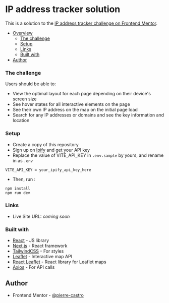 # IP address tracker solution

This is a solution to the [IP address tracker challenge on Frontend Mentor](https://www.frontendmentor.io/challenges/ip-address-tracker-I8-0yYAH0).

- [Overview](#overview)
  - [The challenge](#the-challenge)
  - [Setup](#setup)
  - [Links](#links)
  - [Built with](#built-with)
- [Author](#author)

### The challenge

Users should be able to:

- View the optimal layout for each page depending on their device's screen size
- See hover states for all interactive elements on the page
- See their own IP address on the map on the initial page load
- Search for any IP addresses or domains and see the key information and location

### Setup

- Create a copy of this repository
- Sign up on [Ipify](https://geo.ipify.org/) and get your API key
- Replace the value of VITE_API_KEY in `.env.sample` by yours, and rename in as `.env`

```
VITE_API_KEY = your_ipify_api_key_here
```

- Then, run :

```
npm install
npm run dev
```

### Links

- Live Site URL: _coming soon_

### Built with

- [React](https://reactjs.org/) - JS library
- [Next.js](https://vitejs.dev/) - React framework
- [TailwindCSS](https://tailwindcss.com/) - For styles
- [Leaflet](https://leafletjs.com/) - Interactive map API
- [React Leaflet](https://react-leaflet.js.org/) - React library for Leaflet maps
- [Axios](https://axios-http.com/) - For API calls

## Author

- Frontend Mentor - [@pierre-castro](https://www.frontendmentor.io/profile/pierre-castro)
